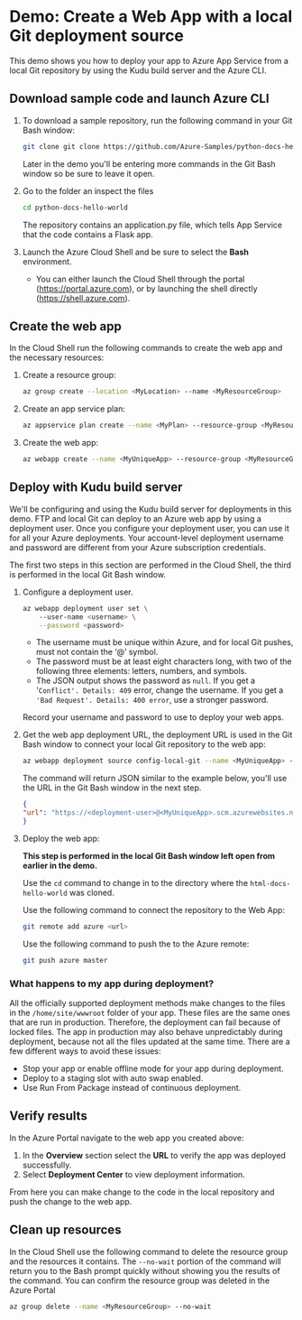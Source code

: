 # Demo: Create a Web App with a local Git deployment source

This demo shows you how to deploy your app to Azure App Service from a local Git repository by using the Kudu build server and the Azure CLI. 


## Download sample code and launch Azure CLI

1. To download a sample repository, run the following command in your Git Bash window:

    ```bash
    git clone git clone https://github.com/Azure-Samples/python-docs-hello-world
    ```

    Later in the demo you'll be entering more commands in the Git Bash window so be sure to leave it open.
    
2.  Go to the folder an inspect the files
    ```bash
    cd python-docs-hello-world
    ```
    
    The repository contains an application.py file, which tells App Service that the code contains a Flask app. 

3. Launch the Azure Cloud Shell and be sure to select the **Bash** environment.
    * You can either launch the Cloud Shell through the portal (https://portal.azure.com),
or by launching the shell directly (https://shell.azure.com).


## Create the web app 

In the Cloud Shell run the following commands to create the web app and the necessary resources:

1. Create a resource group:

    ```bash
    az group create --location <MyLocation> --name <MyResourceGroup>
    ```

2. Create an app service plan:

    ```bash
    az appservice plan create --name <MyPlan> --resource-group <MyResourceGroup>
    ```

3. Create the web app:

    ```bash
    az webapp create --name <MyUniqueApp> --resource-group <MyResourceGroup> --plan <MyPlan>  --deployment-local-git
    ```

## Deploy with Kudu build server

We'll be configuring and using the Kudu build server for deployments in this demo. FTP and local Git can deploy to an Azure web app by using a deployment user. Once you configure your deployment user, you can use it for all your Azure deployments. Your account-level deployment username and password are different from your Azure subscription credentials.

The first two steps in this section are performed in the Cloud Shell, the third is performed in the local Git Bash window.

1. Configure a deployment user.
    
    ```bash
    az webapp deployment user set \ 
        --user-name <username> \
        --password <password>
    ```

    * The username must be unique within Azure, and for local Git pushes, must not contain the ‘@’ symbol.
    * The password must be at least eight characters long, with two of the following three elements: letters, numbers, and symbols.
    * The JSON output shows the password as `null`. If you get a '`Conflict'. Details: 409` error, change the username. If you get a `'Bad Request'. Details: 400 error`, use a stronger password.

    Record your username and password to use to deploy your web apps.

2. Get the web app deployment URL, the deployment URL is used in the Git Bash window to connect your local Git repository to the web app:

    ```bash
    az webapp deployment source config-local-git --name <MyUniqueApp> --resource-group <MyResourceGroup>
    ```

    The command will return JSON similar to the example below, you'll use the URL in the Git Bash window in the next step.

    ```json
    {
    "url": "https://<deployment-user>@<MyUniqueApp>.scm.azurewebsites.net/<MyUniqueApp>.git"
    }
    ```

3. Deploy the web app:

    **This step is performed in the local Git Bash window left open from earlier in the demo.** 
    
    Use the `cd` command to change in to the directory where the `html-docs-hello-world` was cloned. 
    
    Use the following command to connect the repository to the Web App:

    ```bash
    git remote add azure <url>
    ```

    Use the following command to push the to the Azure remote:

    ```bash
    git push azure master
    ```

### What happens to my app during deployment?

All the officially supported deployment methods make changes to the files in the `/home/site/wwwroot` folder of your app. These files are the same ones that are run in production. Therefore, the deployment can fail because of locked files. The app in production may also behave unpredictably during deployment, because not all the files updated at the same time. There are a few different ways to avoid these issues:

* Stop your app or enable offline mode for your app during deployment. 
* Deploy to a staging slot with auto swap enabled.
* Use Run From Package instead of continuous deployment.

## Verify results

In the Azure Portal navigate to the web app you created above:

1. In the **Overview** section select the **URL** to verify the app was deployed successfully. 
2. Select **Deployment Center** to view deployment information.

From here you can make change to the code in the local repository and push the change to the web app.

## Clean up resources

In the Cloud Shell use the following command to delete the resource group and the resources it contains. The `--no-wait` portion of the command will return you to the Bash prompt quickly without showing you the results of the command. You can confirm the resource group was deleted in the Azure Portal

```bash
az group delete --name <MyResourceGroup> --no-wait
```
